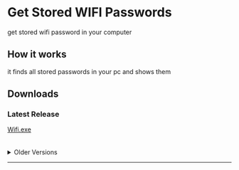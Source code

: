 # Get Stored WIFI Passwords
get stored wifi password in your computer

## How it works
it finds all stored passwords in your pc and shows them

## Downloads
<h3>Latest Release</h3>
<a href="https://github.com/Sadman-Sakib2234/lol/releases/download/V1.0.1/wifi.exe">Wifi.exe</a>
<br/>
<br/>
<br/>
<details>
<summary>Older Versions</summary>
<br>
  <pre>
  V1.0
  <a href="https://github.com/Sadman-Sakib2234/lol/releases/download/1.0/wifi.exe">Wifi.exe</a>
  </pre>
</details>

---

